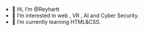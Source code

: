 - 👋 Hi, I’m @Reyhartt
- 👀 I’m interested in web , VR , AI and Cyber Security.
- 🌱 I’m currently learning HTML&CSS.

<!---
Reyhartt/Reyhartt is a ✨ special ✨ repository because its `README.md` (this file) appears on your GitHub profile.
You can click the Preview link to take a look at your changes.
--->
